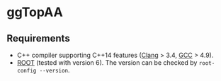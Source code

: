 ggTopAA
=======

Requirements
------------

* C++ compiler supporting C++14 features ([Clang](http://clang.llvm.org/cxx_status.html) > 3.4, [GCC](https://gcc.gnu.org/projects/cxx-status.html) > 4.9).
* [ROOT](https://root.cern.ch) (tested with version 6). The version can be checked by `root-config --version`.
